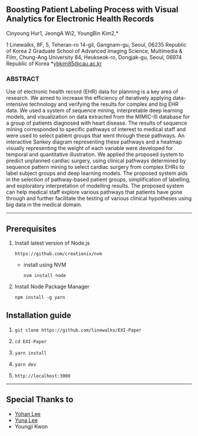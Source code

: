 ## Boosting Patient Labeling Process with Visual Analytics for Electronic Health Records

Cinyoung Hur1, JeongA Wi2, YoungBin Kim2,*

1 Linewalks, 8F, 5, Teheran-ro 14-gil, Gangnam-gu, Seoul, 06235 Republic of Korea
2 Graduate School of Advanced Imaging Science, Multimedia & Film, Chung-Ang University 84, Heukseok-ro, Dongjak-gu, Seoul, 06974 Republic of Korea
*ybkim85@cau.ac.kr

### ABSTRACT
Use of electronic health record (EHR) data for planning is a key area of research. We aimed to increase the efficiency of iteratively applying data-intensive technology and verifying the results for complex and big EHR data. We used a system of sequence mining, interpretable deep learning models, and visualization on data extracted from the MIMIC-III database for a group of patients diagnosed with heart disease. The results of sequence mining corresponded to specific pathways of interest to medical staff and were used to select patient groups that went through these pathways. An interactive Sankey diagram representing these pathways and a heatmap visually representing the weight of each variable were developed for temporal and quantitative illustration. We applied the proposed system to predict unplanned cardiac surgery, using clinical pathways determined by sequence pattern mining to select cardiac surgery from complex EHRs to label subject groups and deep learning models. The proposed system aids in the selection of pathway-based patient groups, simplification of labelling, and exploratory interpretation of modelling results. The proposed system can help medical staff explore various pathways that patients have gone through and further facilitate the testing of various clinical hypotheses using big data in the medical domain.

--- 

## Prerequisites
1. Install latest version of Node.js

    `https://github.com/creationix/nvm`

    * install using NVM

        `nvm install node`

2. Install Node Package Manager

    `npm install -g yarn`

## Installation guide

1. `git clone https://github.com/linewalks/EXI-Paper`

2. `cd EXI-Paper`

3. `yarn install`

4. `yarn dev`

5. `http://localhost:3000`


---

## Special Thanks to 
- [Yohan Lee](https://github.com/orgs/linewalks/people/jik0090)
- [Yuna Lee](https://github.com/orgs/linewalks/people/yuna12)
- Youngji Kwon
